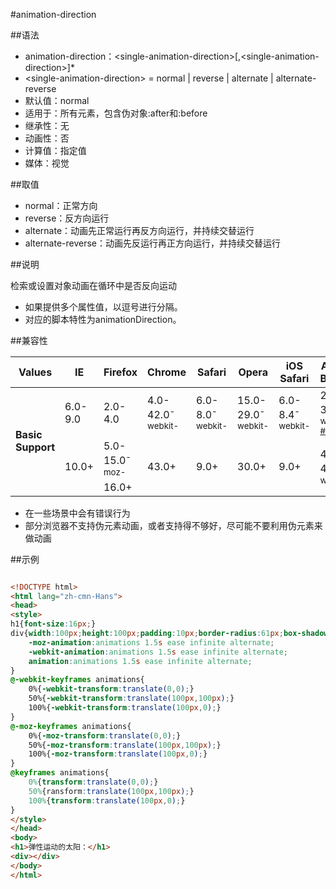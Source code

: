 #animation-direction

##语法

- animation-direction：&lt;single-animation-direction&gt;[,&lt;single-animation-direction&gt;]*
- &lt;single-animation-direction&gt; = normal | reverse | alternate | alternate-reverse
- 默认值：normal
- 适用于：所有元素，包含伪对象:after和:before
- 继承性：无
- 动画性：否
- 计算值：指定值
- 媒体：视觉


##取值

- normal：正常方向
- reverse：反方向运行
- alternate：动画先正常运行再反方向运行，并持续交替运行
- alternate-reverse：动画先反运行再正方向运行，并持续交替运行


##说明

检索或设置对象动画在循环中是否反向运动

- 如果提供多个属性值，以逗号进行分隔。
- 对应的脚本特性为animationDirection。


##兼容性


<table class="compatible">
<thead>
    <tr>
        <th>Values</th>
        <th>IE</th>
        <th>Firefox</th>
        <th>Chrome</th>
        <th>Safari</th>
        <th>Opera</th>
        <th>iOS Safari</th>
        <th>Android Browser</th>
        <th>Android Chrome</th>
    </tr>
</thead>
<tbody>
    <tr>
        <td rowspan="3"><strong>Basic Support</strong></td>
        <td class="unsupport">6.0-9.0</td>
        <td class="unsupport">2.0-4.0</td>
        <td class="support">4.0-42.0<sup class="fix">-webkit-</sup></td>
        <td class="support">6.0-8.0<sup class="fix">-webkit-</sup></td>
        <td class="support">15.0-29.0<sup class="fix">-webkit-</sup></td>
        <td class="support">6.0-8.4<sup class="fix">-webkit-</sup></td>
        <td class="partsupport">2.1-3.0<sup class="fix">-webkit-</sup> <sup><a href="#support1">#1</a></sup></td>
        <td class="support" rowspan="3">18.0-42.0<sup class="fix">-webkit-</sup></td>
    </tr>
    <tr>
        <td class="support" rowspan="2">10.0+</td>
        <td class="support">5.0-15.0<sup class="fix">-moz-</sup></td>
        <td class="support" rowspan="2">43.0+</td>
        <td class="support" rowspan="2">9.0+</td>
        <td class="support" rowspan="2">30.0+</td>
        <td class="support" rowspan="2">9.0+</td>
        <td class="support" rowspan="2">4.0-40.0<sup class="fix">-webkit-</sup></td>
    </tr>
    <tr>
        <td class="support">16.0+</td>
    </tr>
</tbody>
</table>


- 在一些场景中会有错误行为
- 部分浏览器不支持伪元素动画，或者支持得不够好，尽可能不要利用伪元素来做动画


##示例

```html

<!DOCTYPE html>
<html lang="zh-cmn-Hans">
<head>
<style>
h1{font-size:16px;}
div{width:100px;height:100px;padding:10px;border-radius:61px;box-shadow:0 0 10px rgba(204,102,0,.8);background:#F6D66E;background:-moz-linear-gradient(top,#fff,#F6D66E);background:-webkit-linear-gradient(top,#fff,#F6D66E);background:linear-gradient(top,#fff,#F6D66E);
	-moz-animation:animations 1.5s ease infinite alternate;
	-webkit-animation:animations 1.5s ease infinite alternate;
	animation:animations 1.5s ease infinite alternate;
}
@-webkit-keyframes animations{
	0%{-webkit-transform:translate(0,0);}
	50%{-webkit-transform:translate(100px,100px);}
	100%{-webkit-transform:translate(100px,0);}
}
@-moz-keyframes animations{
	0%{-moz-transform:translate(0,0);}
	50%{-moz-transform:translate(100px,100px);}
	100%{-moz-transform:translate(100px,0);}
}
@keyframes animations{
	0%{transform:translate(0,0);}
	50%{ransform:translate(100px,100px);}
	100%{transform:translate(100px,0);}
}
</style>
</head>
<body>
<h1>弹性运动的太阳：</h1>
<div></div>
</body>
</html>

```

